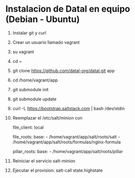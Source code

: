 
Instalacion de Datal en equipo (Debian - Ubuntu)
================================================

1. Instalar git y curl
2. Crear un usuario llamado vagrant
3. su vagrant
4. cd ~
5. git clone https://github.com/datal-org/datal.git app
6. cd /home/vagrant/app
7. git submodule init
8. git submodule update
9. curl -L https://bootstrap.saltstack.com | bash /dev/stdin
10. Reemplazar el /etc/salt/minion con

    file_client: local
    
    file_roots:
      base:
        - /home/vagrant/app/salt/roots/salt
        - /home/vagrant/app/salt/roots/formulas/nginx-formula
    
    
    
    pillar_roots:
      base:
        - /home/vagrant/app/salt/roots/pillar

11. Reiniciar el servicio salt-minion
12. Ejecutar el provision: salt-call state.highstate
